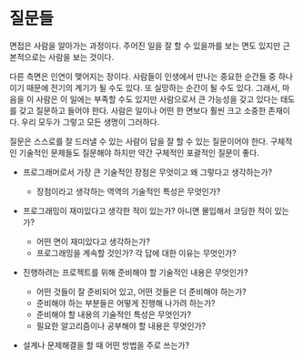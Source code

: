 # 질문들 

면접은 사람을 알아가는 과정이다. 주어진 일을 잘 할 수 있을까를 보는 면도 있지만 근본적으로는 사람을 보는 것이다. 

다른 측면은 인연이 맺어지는 장이다. 사람들이 인생에서 만나는 중요한 순간들 중 하나이기 때문에 전기의 계기가 될 수도 있다. 또 실망하는 순간이 될 수도 있다. 그래서, 마음을 이 사람은 이 일에는 부족할 수도 있지만 사람으로서 큰 가능성을 갖고 있다는 태도를 갖고 질문하고 들어야 한다. 사람은 일이나 어떤 한 면보다 훨씬 크고 소중한 존재이다. 우리 모두가 그렇고 모든 생명이 그러하다. 

질문은 스스로를 잘 드러낼 수 있는 사람이 답을 잘 할 수 있는 질문이어야 한다. 구체적인 기술적인 문제들도 질문해야 하지만 약간 구체적인 포괄적인 질문이 좋다. 

- 프로그래머로서 가장 큰 기술적인 장점은 무엇이고 왜 그렇다고 생각하는가? 
  - 장점이라고 생각하는 역역의 기술적인 특성은 무엇인가? 

- 프로그래밍이 재미있다고 생각한 적이 있는가? 아니면 몰입해서 코딩한 적이 있는가? 
  - 어떤 면이 재미있다고 생각하는가? 
  - 프로그래밍을 계속할 것인가? 각 답에 대한 이유는 무엇인가?

- 진행하려는 프로젝트를 위해 준비해야 할 기술적인 내용은 무엇인가?
  - 어떤 것들이 잘 준비되어 있고, 어떤 것들은 더 준비해야 하는가? 
  - 준비해야 하는 부분들은 어떻게 진행해 나가려 하는가? 
  - 준비해야 할 내용의 기술적인 특성은 무엇인가? 
  - 필요한 알고리즘이나 공부해야 할 내용은 무엇인가?  

- 설계나 문제해결을 할 때 어떤 방법을 주로 쓰는가? 







